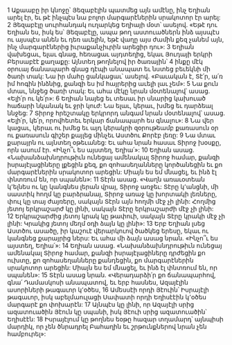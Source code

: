 1 Աքաաբը իր կնոջը՝ Յեզաբէլին պատմեց այն ամէնը, ինչ Եղիան արել էր, եւ թէ ինչպէս նա բոլոր մարգարէներին սրակոտոր էր արել: 2 Յեզաբէլը սուրհանդակ ուղարկեց Եղիայի մօտ՝ ասելով. «Եթէ դու Եղիան ես, իսկ ես՝ Յեզաբէլը, ապա թող աստուածներն ինձ այսպէս ու այսպէս անեն եւ դեռ աւելին, եթէ վաղը այս ժամին քեզ չանեմ այն, ինչ մարգարէներից իւրաքանչիւրին արեցիր դու»:
3 Եղիան վախեցաւ, ելաւ գնաց, հեռացաւ այդտեղից, եկաւ Յուդայի երկրի Բերսաբէէ քաղաքը: Այնտեղ թողնելով իր ծառային՝ 4 ինքը մէկ օրուայ ճանապարհ գնաց դէպի անապատ եւ նստեց բեւեկնի մի ծառի տակ: Նա իր մահը ցանկացաւ՝ ասելով. «Բաւական է, Տէ՛ր, ա՛ռ իմ հոգին ինձնից, քանզի ես իմ հայրերից աւելի լաւ չեմ»: 5 Նա քուն մտաւ, ննջեց ծառի տակ: Եւ ահա մէկը նրան մօտենալով՝ ասաց. «Ելի՛ր ու կե՛ր»: 6 Եղիան նայեց եւ տեսաւ իր սնարից կախուած հաճարի նկանակ եւ ջրի կուժ: Նա ելաւ, կերաւ, խմեց եւ դարձեալ ննջեց: 7 Տիրոջ հրեշտակը երկրորդ անգամ նրան մօտենալով՝ ասաց. «Ելի՛ր, կե՛ր, որովհետեւ երկար ճանապարհ ես գնալու»: 8 Նա վեր կացաւ, կերաւ ու խմեց եւ այդ կերակրի զօրութեամբ քառասուն օր ու քառասուն գիշեր քայլեց մինչեւ Աստծու Քորէբ լեռը:
9 Նա մտաւ քարայրն ու այնտեղ օթեւանեց: Եւ ահա նրան հասաւ Տիրոջ խօսքը, որն ասում էր. «Ինչո՞ւ ես այստեղ, Եղիա՛»: 10 Եղիան ասաց. «Նախանձախնդրութիւն ունեցայ ամենակալ Տիրոջ համար, քանզի իսրայէլացիները լքեցին քեզ, քո զոհասեղանները կործանեցին եւ քո մարգարէներին սրակոտոր արեցին: Միայն ես եմ մնացել, եւ ինձ էլ փնտռում են, որ սպանեն»: 11 Տէրն ասաց. «Վաղն առաւօտեան կ՚ելնես ու կը կանգնես լերան վրայ, Տիրոջ առջեւ: Տէրը կ՚անցնի, մի սաստիկ հողմ կը բարձրանայ, Տիրոջ առաջ կը խորտակի լեռները, փուլ կը տայ ժայռերը, սակայն Տէրն այն հողմի մէջ չի լինի: Հողմից յետոյ երկրաշարժ կը լինի, սակայն Տէրը երկրաշարժի մէջ չի լինի: 12 Երկրաշարժից յետոյ կրակ կը թափուի, սակայն Տէրը կրակի մէջ չի լինի: Կրակից յետոյ մեղմ օդի ձայն կը լինի»: 13 Երբ Եղիան լսեց Աստծու ասածը, իր կաշուէ վերարկուով ծածկեց երեսը, եկաւ ու կանգնեց քարայրից ներս: Եւ ահա մի ձայն ասաց նրան. «Ինչո՞ւ ես այստեղ, Եղիա՛»: 14 Եղիան ասաց. «Նախանձախնդրութիւն ունեցայ ամենակալ Տիրոջ համար, քանզի իսրայէլացիները դրժեցին քո ուխտը, քո զոհասեղանները քանդեցին, քո մարգարէներին սրակոտոր արեցին: Միայն ես եմ մնացել, եւ ինձ էլ փնտռում են, որ սպանեն»: 15 Տէրն ասաց նրան. «Վերադարձի՛ր քո ճանապարհով, գնա՛ Դամասկոսի անապատով, եւ երբ հասնես, Ազայէլին ասորիների թագաւոր կ՚օծես, 16 Ամեսսէի որդի Յէուին՝ Իսրայէլի թագաւոր, իսկ աբելմաուլացի Սափատի որդի Եղիսէէին կ՚օծես մարգարէ քո փոխարէն: 17 Այնպէս կը լինի, որ Ազայէլի սրից ազատուածին Յէուն կը սպանի, իսկ Յէուի սրից ազատուածին՝ Եղիսէէն: 18 Իսրայէլում կը թողնես եօթը հազար տղամարդ՝ այնպիսի մարդիկ, որ չեն ծնրադրել Բահաղին եւ շրթունքներով նրան չեն համբուրել»:
